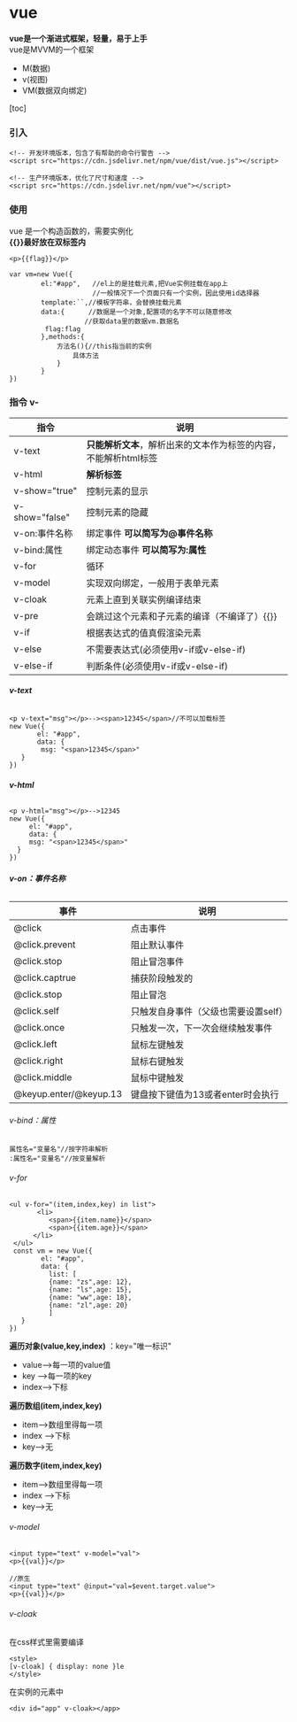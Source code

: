 # vue
**vue是一个渐进式框架，轻量，易于上手**<br>
vue是MVVM的一个框架
- M(数据)
- v(视图)
- VM(数据双向绑定)

[toc]
### 引入
```
<!-- 开发环境版本，包含了有帮助的命令行警告 -->
<script src="https://cdn.jsdelivr.net/npm/vue/dist/vue.js"></script>
```

```
<!-- 生产环境版本，优化了尺寸和速度 -->
<script src="https://cdn.jsdelivr.net/npm/vue"></script>
```
### 使用
vue 是一个构造函数的，需要实例化<br>
**{{}}最好放在双标签内**
```
<p>{{flag}}</p>

var vm=new Vue({
        el:"#app",   //el上的是挂载元素,把Vue实例挂载在app上
                     //一般情况下一个页面只有一个实例，因此使用id选择器
        template:``,//模板字符串，会替换挂载元素
        data:{      //数据是一个对象,配置项的名字不可以随意修改
                   //获取data里的数据vm.数据名
         flag:flag 
        },methods:{
            方法名(){//this指当前的实例
                具体方法
            }
        }
})
```
### 指令 v-

指令 | 说明
---|---
v-text       |**只能解析文本**，解析出来的文本作为标签的内容，不能解析html标签
v-html | **解析标签**
v-show="true" | 控制元素的显示
v-show="false"|控制元素的隐藏
v-on:事件名称|绑定事件 **可以简写为@事件名称**
v-bind:属性|绑定动态事件 **可以简写为:属性**
v-for|循环
v-model|实现双向绑定，一般用于表单元素
v-cloak|元素上直到关联实例编译结束
v-pre|会跳过这个元素和子元素的编译（不编译了）{{}}
v-if|根据表达式的值真假渲染元素
v-else|不需要表达式(必须使用v-if或v-else-if)
v-else-if|判断条件(必须使用v-if或v-else-if)

###### **v-text**

```
<p v-text="msg"></p>--><span>12345</span>//不可以加载标签
new Vue({
       el: "#app",
       data: {
        msg: "<span>12345</span>"
   }
})
```

###### **v-html**

```
<p v-html="msg"></p>-->12345
new Vue({
     el: "#app",
     data: {
     msg: "<span>12345</span>"
  }
})
```
###### **v-on：事件名称**

事件 | 说明
---|---
@click | 点击事件
@click.prevent | 阻止默认事件
@click.stop|阻止冒泡事件
@click.captrue|捕获阶段触发的
@click.stop|阻止冒泡
@click.self|只触发自身事件（父级也需要设置self）
@click.once|只触发一次，下一次会继续触发事件
@click.left|鼠标左键触发
@click.right|鼠标右键触发
@click.middle|鼠标中键触发
@keyup.enter/@keyup.13|键盘按下键值为13或者enter时会执行

###### v-bind：属性

```
属性名="变量名"//按字符串解析
:属性名="变量名"//按变量解析
```
###### v-for

```
<ul v-for="(item,index,key) in list">
       <li>
          <span>{{item.name}}</span>
          <span>{{item.age}}</span>
      </li>
 </ul>
 const vm = new Vue({
        el: "#app",
        data: {
          list: [
          {name: "zs",age: 12}, 
          {name: "ls",age: 15}, 
          {name: "ww",age: 18},
          {name: "zl",age: 20}
          ]
   }
})
```
**遍历对象(value,key,index)**
：key="唯一标识"
- value-->每一项的value值
- key -->每一项的key
- index-->下标

**遍历数组(item,index,key)**
- item-->数组里得每一项
- index -->下标
- key-->无

**遍历数字(item,index,key)**

- item-->数组里得每一项
- index -->下标
- key-->无
###### v-model

```
<input type="text" v-model="val">
<p>{{val}}</p>

//原生
<input type="text" @input="val=$event.target.value">
<p>{{val}}</p>
```
###### v-cloak
在css样式里需要编译

```
<style>
[v-cloak] { display: none }le
</style>
```
在实例的元素中

```
<div id="app" v-cloak></app>
```












